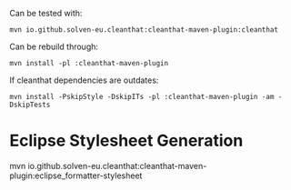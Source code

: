 Can be tested with:

    mvn io.github.solven-eu.cleanthat:cleanthat-maven-plugin:cleanthat

Can be rebuild through:

    mvn install -pl :cleanthat-maven-plugin
    
If cleanthat dependencies are outdates:

    mvn install -PskipStyle -DskipITs -pl :cleanthat-maven-plugin -am -DskipTests

# Eclipse Stylesheet Generation

mvn io.github.solven-eu.cleanthat:cleanthat-maven-plugin:eclipse_formatter-stylesheet